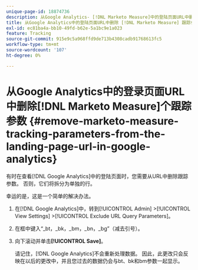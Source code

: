 ```yaml
---
unique-page-id: 18874736
description: 从Google Analytics- [!DNL Marketo Measure]中的登陆页面URL中删除 [!DNL Marketo Measure] 跟踪参数
title: 从Google Analytics中的登陆页面URL中删除 [!DNL Marketo Measure] 跟踪参数
exl-id: ec81ba4a-bb10-49fd-b62e-5a1bc9e1a023
feature: Tracking
source-git-commit: 915e9c5a968ffd9de713b4308cadb91768613fc5
workflow-type: tm+mt
source-wordcount: '107'
ht-degree: 0%

---
```


# 从Google Analytics中的登录页面URL中删除[!DNL Marketo Measure]个跟踪参数 {#remove-marketo-measure-tracking-parameters-from-the-landing-page-url-in-google-analytics}

有时在查看[!DNL Google Analytics]中的登陆页面时，您需要从URL中删除跟踪参数。 否则，它们将拆分为单独的行。

幸运的是，这是一个简单的解决办法。

1. 在[!DNL Google Analytics]中，转到[!UICONTROL Admin] >[!UICONTROL View Settings] >[!UICONTROL Exclude URL Query Parameters]。
1. 在框中键入“_bt，_bk，_bm，_bn，_bg”（减去引号）。
1. 向下滚动并单击&#x200B;**[!UICONTROL Save]**。

   请记住，[!DNL Google Analytics]不会重新处理数据。 因此，此更改只会反映在以后的更改中，并且您过去的数据仍会与bt、bk和bm参数一起显示。
